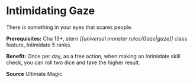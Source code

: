 ﻿---
cssclass: [feats]

---
# Intimidating Gaze

There is something in your eyes that scares people.

**Prerequisites:** Cha 13+, stern _[[universal monster rules/Gaze|gaze]]_ class feature, Intimidate 5 ranks.

**Benefit:** Once per day, as a free action, when making an Intimidate skill check, you can roll two dice and take the higher result.

**Source** Ultimate Magic